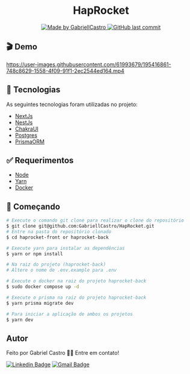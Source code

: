 <h1 align="center">
  HapRocket
</h1>

<p align="center">
  <a href="https://www.linkedin.com/in/eugabrielcastro/">
    <img alt="Made by GabriellCastro" src="https://img.shields.io/badge/made%20by-gabriellcastro-%237519C1">
  </a>

  <a href="https://github.com/gabriellcastro/HapRocket/commits/main">
    <img alt="GitHub last commit" src="https://img.shields.io/github/last-commit/gabriellcastro/HapRocket">
  </a>
</p>


## 🎬 Demo
https://user-images.githubusercontent.com/61993679/195416861-748c8629-1558-4f09-91f1-2ec2544ed164.mp4

## :rocket: Tecnologias ##

As seguintes tecnologias foram utilizadas no projeto:

- [NextJs](https://nextjs.org/)
- [NestJs](https://docs.nestjs.com/)
- [ChakraUI](https://chakra-ui.com/)
- [Postgres](https://www.postgresql.org/)
- [PrismaORM](https://www.prisma.io/)


## :white_check_mark: Requerimentos ##

- [Node](https://nodejs.org/en/)
- [Yarn](https://yarnpkg.com/lang/en/)
- [Docker](https://docs.docker.com/compose/)

## :checkered_flag: Começando ##

```bash
# Execute o comando git clone para realizar o clone do repositório
$ git clone git@github.com:GabriellCastro/HapRocket.git
# Entre na pasta do repositório clonado
$ cd haprocket-front or haprocket-back
```

```bash
# Execute yarn para instalar as dependências
$ yarn or npm install

# Na raiz do projeto (haprocket-back)
# Altere o nome de .env.example para .env

# Execute o docker na raiz do projeto haprocket-back
$ sudo docker compose up -d

# Execute o prisma na raiz do projeto haprocket-back
$ yarn prisma migrate dev

# Para iniciar a aplicação de ambos os projetos
$ yarn dev

```

## Autor

Feito por Gabriel Castro 👋🏽 Entre em contato!

[![Linkedin Badge](https://img.shields.io/badge/-Gabriel-blue?style=flat-square&logo=Linkedin&logoColor=white&link=https://www.linkedin.com/in/eugabrielcastro/)](https://www.linkedin.com/in/eugabrielcastro/)
[![Gmail Badge](https://img.shields.io/badge/-contatodevgabriel@gmail.com-red?style=flat-square&link=mailto:contatodevgabriel@gmail.com)](mailto:contatodevgabriel@gmail.com)

